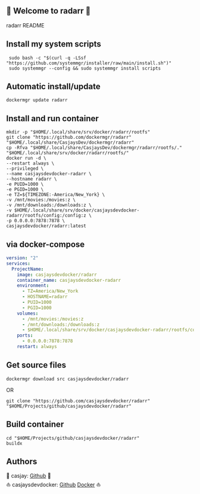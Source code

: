 ## 👋 Welcome to radarr 🚀  

radarr README  
  
  
## Install my system scripts  

```shell
 sudo bash -c "$(curl -q -LSsf "https://github.com/systemmgr/installer/raw/main/install.sh")"
 sudo systemmgr --config && sudo systemmgr install scripts  
```
  
## Automatic install/update  
  
```shell
dockermgr update radarr
```
  
## Install and run container
  
```shell
mkdir -p "$HOME/.local/share/srv/docker/radarr/rootfs"
git clone "https://github.com/dockermgr/radarr" "$HOME/.local/share/CasjaysDev/dockermgr/radarr"
cp -Rfva "$HOME/.local/share/CasjaysDev/dockermgr/radarr/rootfs/." "$HOME/.local/share/srv/docker/radarr/rootfs/"
docker run -d \
--restart always \
--privileged \
--name casjaysdevdocker-radarr \
--hostname radarr \
-e PUID=1000 \
-e PGID=1000 \
-e TZ=${TIMEZONE:-America/New_York} \
-v /mnt/movies:/movies:z \
-v /mnt/downloads:/downloads:z \
-v $HOME/.local/share/srv/docker/casjaysdevdocker-radarr/rootfs/config:/config:z \
-p 0.0.0.0:7878:7878 \
casjaysdevdocker/radarr:latest
```
  
## via docker-compose  
  
```yaml
version: "2"
services:
  ProjectName:
    image: casjaysdevdocker/radarr
    container_name: casjaysdevdocker-radarr
    environment:
      - TZ=America/New_York
      - HOSTNAME=radarr
      - PUID=1000
      - PGID=1000
    volumes:
      - /mnt/movies:/movies:z
      - /mnt/downloads:/downloads:z
      - $HOME/.local/share/srv/docker/casjaysdevdocker-radarr/rootfs/config:/config:z
    ports:
      - 0.0.0.0:7878:7878
    restart: always
```
  
## Get source files  
  
```shell
dockermgr download src casjaysdevdocker/radarr
```
  
OR
  
```shell
git clone "https://github.com/casjaysdevdocker/radarr" "$HOME/Projects/github/casjaysdevdocker/radarr"
```
  
## Build container  
  
```shell
cd "$HOME/Projects/github/casjaysdevdocker/radarr"
buildx 
```
  
## Authors  
  
🤖 casjay: [Github](https://github.com/casjay) 🤖  
⛵ casjaysdevdocker: [Github](https://github.com/casjaysdevdocker) [Docker](https://hub.docker.com/u/casjaysdevdocker) ⛵  
